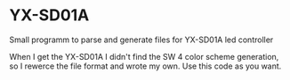 # YX-SD01A
Small programm to parse and generate files for YX-SD01A led controller

When I get the YX-SD01A I didn't find the SW 4 color scheme generation, so I rewerce the file format and wrote my own.
Use this code as you want.

